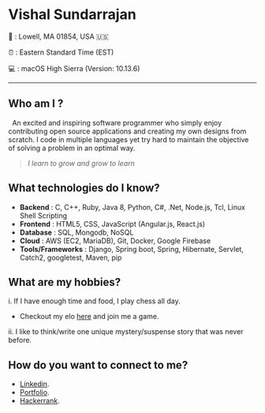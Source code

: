 # Vishal Sundarrajan

📍 : Lowell, MA 01854, USA 🇺🇸

⏰ : Eastern Standard Time (EST)     

💻 : macOS High Sierra (Version: 10.13.6) 
*************

## Who am I ?

&nbsp; An excited and inspiring software programmer who simply enjoy contributing open source applications and creating my own 
designs from scratch. I code in multiple languages yet try hard to maintain the objective of solving a problem in an optimal way. 

> *I learn to grow and grow to learn*

## What technologies do I know?

+ **Backend** : C, C++, Ruby, Java 8, Python, C#, .Net, Node.js, Tcl, Linux Shell Scripting
+ **Frontend** : HTML5, CSS, JavaScript (Angular.js, React.js)
+ **Database** : SQL, Mongodb, NoSQL
+ **Cloud** : AWS (EC2, MariaDB), Git, Docker, Google Firebase
+ **Tools/Frameworks** : Django, Spring boot, Spring, Hibernate, Servlet, Catch2, googletest, Maven, pip


## What are my hobbies?

i. If I have enough time and food, I play chess all day.     
   
   + Checkout my elo [here](https://www.chess.com/member/vishalicious) and join me a game.

ii. I like to think/write one unique mystery/suspense story that was never before.

## How do you want to connect to me?

+ [Linkedin](https://www.linkedin.com/in/vishal-sundarrajan/).
+ [Portfolio](https://portfolio-vishal-8370a.firebaseapp.com/#!/).
+ [Hackerrank](https://www.hackerrank.com/Imvishalsr).
